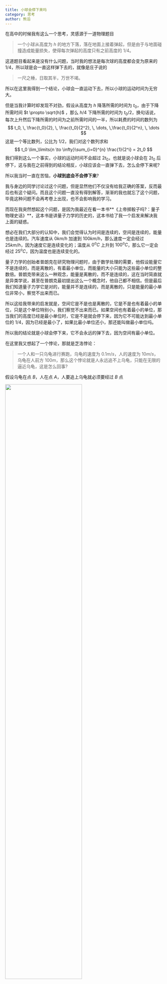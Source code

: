 ```yaml
---
title: 小球会停下来吗
category: 思考
author: 熊滔
---
```


在高中的时候我有这么一个思考，灵感源于一道物理题目

> 一个小球从高度为 $h$ 的地方下落，落在地面上接着弹起，但是由于与地面碰撞造成能量损失，使得每次弹起的高度只有之前高度的 $1/4$。

这道题目看起来是没有什么问题，当时我的想法是每次球的高度都会变为原来的 $1/4$，所以球是会一直这样弹下去的，就像是庄子说的

>一尺之棰，日取其半，万世不竭。

所以在这里我得到一个结论，小球会一直运动下去，所以小球的运动时间为无穷大。

但是当我计算时却发现不对劲，假设从高度为 $h$ 降落所需的时间为 $t_0$，由于下降所需时间 $t \propto \sqrt{h}$ ，那么 $h/4$ 下降所需的时间为 $t_0/2$，换句话说，每次上升然后下降所需的时间为之前所需时间的一半，所以耗费的时间的数列为
$$
t_0, \, \frac{t_0}{2}, \, \frac{t_0}{2^2}, \, \dots, \,\frac{t_0}{2^n}, \, \dots
$$
这是一个等比数列，公比为 $1/2$，我们对这个数列求和
$$
t_0 \lim_\limits{n \to \infty}\sum_{i=0}^{n} \frac{1}{2^i} = 2t_0
$$
我们得到这么一个事实，小球的运动时间不会超过 $2t_0$，也就是说小球会在 $2t_0$ 后停下，这与我在之前得到的结论相反，小球应该会一直弹下去，怎么会停下来呢?

所以我当时一直在苦恼，**小球到底会不会停下来**? 

我与身边的同学讨论过这个问题，但是显然他们不仅没有给我正确的答案，反而最后也有这个疑问。而且这个问题一直没有得到解答，渐渐的我也就忘了这个问题，毕竟这种问题不会再考卷上出现，也不会影响我的学习。

而现在我突然想起这个问题，是因为我最近在看一本书**《上帝掷骰子吗?：量子物理史话》**，这本书是讲量子力学的历史的，这本书给了我一个启发来解决我上面的疑惑。

想必在我们大部分的认知中，我们会觉得认为时间是连续的，空间是连续的，能量也是连续的。汽车速度从 $0km/h$ 加速到 $100km/h$，那么速度一定会经过 $25km/h$，因为速度它是连续变化的；温度从 $0^{o}C$ 上升到 $100^{o}C$，那么它一定会经过 $25^{o}C$，因为温度也是连续变化的。

量子力学的创始者普朗克在研究物理问题时，由于数学处理的需要，他假设能量它不是连续的，而是离散的，有着最小单位，而能量的大小只能为这些最小单位的整数倍。普朗克带来这么一种观念，能量是离散的，而不是连续的，这在当时简直就是异类学说，甚至在普朗克最初提出这么一个概念时，他自己都不相信。但是最后我们知道量子力学它是对的，能量并不是连续的，而是离散的，只是能量的最小单位非常小，察觉不出来而已。

所以这给我带来的启发就是，空间它是不是也是离散的，它是不是也有着最小的单位，只是这个单位特别小，我们察觉不出来而已。如果空间也有着最小的单位，那当我们的高度已经是最小单位时，它是不是就会停下来，因为它不可能达到最小单位的 $1/4$，因为已经是最小了，如果比最小单位还小，那还能叫做最小单位吗。

所以我的结论就是小球会停下来，它不会永远的弹下去，因为空间有最小单位。

在这里我又想起了一个悖论，那就是芝洛悖论：

> 一个人和一只乌龟进行赛跑，乌龟的速度为 $0.1m/s$，人的速度为 $10m/s$，乌龟在人前方 $100m$，那么这个悖论就是人永远追不上乌龟，只能在无限的逼近乌龟，这是怎么回事?

假设乌龟在点 $B$，人在点 $A$，人要追上乌龟就必须要经过 $B$ 点

<img src="https://gitee.com/lastknightcoder/blogimage/raw/master/20200830180325.png" width="70%">

但是当人到达 $B$ 点时，乌龟已经到达 $C$ 点了

<img src="https://gitee.com/lastknightcoder/blogimage/raw/master/20200830180548.png" width="70%">

同理，人如果要追上乌龟的话，就必须会经过 $C$ 点，而当人到达 $C$ 点时，乌龟已经去了 $D$ 点了，如此往复，人永远都不可能追上乌龟，只可能在无限的逼近。这与我们的实际不符，那么我们怎么来反对这么一个悖论?

我们假设时间和空间不是连续的，不能够永远的分割下去，它们都有着最小的单位，即时间和空间都是离散的。在这样的假设下，那么人就不会无限的逼近乌龟，所谓的无限的逼近乌龟，指的就是人与乌龟之间的距离无限的趋近于 $0$，但是我们假设空间它不是连续的，即人与空间之间的距离不会无限的小，最小也只可能是一个空间最小单位。

那什么时候人会超过乌龟呢? 我们不妨假设人在 $1$ 个时间最小单位中能够移动 $10$ 个空间最小单位，而乌龟在在 $1$ 个时间最小单位中能够移动 $1$ 个空间最小单位，当人与乌龟之间的距离小于 $9$ 个空间最小单位时，那么在下一个时间最小单位，人就超过了乌龟。

所以，我认为这个世界的本质不是连续的，而是离散的。

<Disqus />